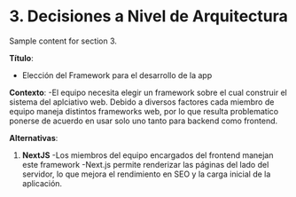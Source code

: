 # 3. Decisiones a Nivel de Arquitectura

Sample content for section 3.


**Título**: 
- Elección del Framework para el desarrollo  de la app

**Contexto**:
-El equipo necesita elegir un framework sobre el cual construir el sistema del aplciativo web. Debido a diversos factores cada miembro de equipo maneja  distintos frameworks web, por lo que resulta problematico ponerse de acuerdo en usar solo uno tanto para backend como frontend.

**Alternativas**:
1. **NextJS**
   -Los miembros del equipo encargados del frontend manejan este framework
   -Next.js permite renderizar las páginas del lado del servidor, lo que mejora el rendimiento en SEO y la carga inicial de la aplicación.
